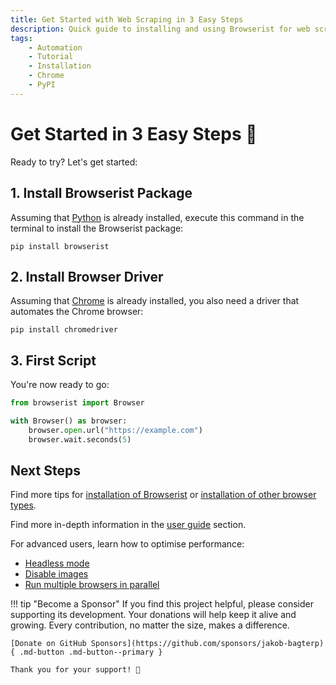 ```yaml
---
title: Get Started with Web Scraping in 3 Easy Steps
description: Quick guide to installing and using Browserist for web scraping and browser automation in Python, so you can run your first script within minutes. Includes code examples.
tags:
    - Automation
    - Tutorial
    - Installation
    - Chrome
    - PyPI
---
```


# Get Started in 3 Easy Steps 🚀
Ready to try? Let's get started:

## 1. Install Browserist Package
Assuming that [Python](https://www.python.org/) is already installed, execute this command in the terminal to install the Browserist package:

```shell title=""
pip install browserist
```

## 2. Install Browser Driver
Assuming that [Chrome](https://www.google.com/chrome/) is already installed, you also need a driver that automates the Chrome browser:

```shell title=""
pip install chromedriver
```

## 3. First Script
You're now ready to go:

```python linenums="1"
from browserist import Browser

with Browser() as browser:
    browser.open.url("https://example.com")
    browser.wait.seconds(5)
```

## Next Steps
Find more tips for [installation of Browserist](installation.md) or [installation of other browser types](recommended-drivers.md).

Find more in-depth information in the [user guide](../user-guide/index.md) section.

For advanced users, learn how to optimise performance:

* [Headless mode](../performance/headless.md)
* [Disable images](../performance/disable-images.md)
* [Run multiple browsers in parallel](../performance/parallelization.md)

!!! tip "Become a Sponsor"
    If you find this project helpful, please consider supporting its development. Your donations will help keep it alive and growing. Every contribution, no matter the size, makes a difference.

    [Donate on GitHub Sponsors](https://github.com/sponsors/jakob-bagterp){ .md-button .md-button--primary }

    Thank you for your support! 🙌

